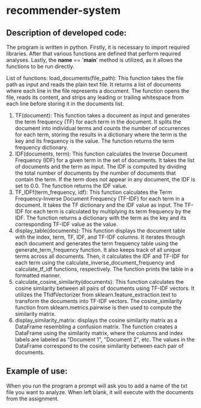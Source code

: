 # recommender-system
## Description of developed code:

The program is written in python. Firstly, it is necessary to import required libraries. After that various functions are defined that perform required analyses. Lastly, the __name__ == '__main__'  method is utilized, as it allows the functions to be run directly.

List of functions:
load_documents(file_path): This function takes the file path as input and reads the plain text file. It returns a list of documents where each line in the file represents a document. The function opens the file, reads its content, and strips any leading or trailing whitespace from each line before storing it in the documents list.

1. TF(document): This function takes a document as input and generates the term frequency (TF) for each term in the document. It splits the document into individual terms and counts the number of occurrences for each term, storing the results in a dictionary where the term is the key and its frequency is the value. The function returns the term frequency dictionary.
2. IDF(documents, term): This function calculates the Inverse Document Frequency (IDF) for a given term in the set of documents. It takes the list of documents and the term as input. The IDF is computed by dividing the total number of documents by the number of documents that contain the term. If the term does not appear in any document, the IDF is set to 0.0. The function returns the IDF value.
3. TF_IDFf(term_frequency, idf): This function calculates the Term Frequency-Inverse Document Frequency (TF-IDF) for each term in a document. It takes the TF dictionary and the IDF value as input. The TF-IDF for each term is calculated by multiplying its term frequency by the IDF. The function returns a dictionary with the term as the key and its corresponding TF-IDF value as the value.
4. display_table(documents): This function displays the document table with the index, term, TF, IDF, and TF-IDF columns. It iterates through each document and generates the term frequency table using the generate_term_frequency function. It also keeps track of all unique terms across all documents. Then, it calculates the IDF and TF-IDF for each term using the calculate_inverse_document_frequency and calculate_tf_idf functions, respectively. The function prints the table in a formatted manner.
5. calculate_cosine_similarity(documents): This function calculates the cosine similarity between all pairs of documents using TF-IDF vectors. It utilizes the TfidfVectorizer from sklearn.feature_extraction.text to transform the documents into TF-IDF vectors. The cosine_similarity function from sklearn.metrics.pairwise is then used to compute the similarity matrix.
6. display_similarity_matrix: displays the cosine similarity matrix as a DataFrame resembling a confusion matrix. The function creates a DataFrame using the similarity matrix, where the columns and index labels are labeled as "Document 1", "Document 2", etc. The values in the DataFrame correspond to the cosine similarity between each pair of documents.


## Example of use:

When you run the program a prompt will ask you to add a name of the txt file you want to analyze. When left blank, it will execute with the documents from the assignment.

